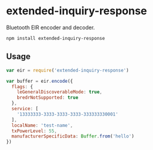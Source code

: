 # extended-inquiry-response

Bluetooth EIR encoder and decoder.

    npm install extended-inquiry-response

## Usage

```javascript
var eir = require('extended-inquiry-response')

var buffer = eir.encode({
  flags: {
    leGeneralDiscoverableMode: true,
    bredrNotSupported: true
  },
  service: [
    '13333333-3333-3333-3333-333333330001'
  ],
  localName: 'test-name',
  txPowerLevel: 55,
  manufacturerSpecificData: Buffer.from('hello')
})
```
